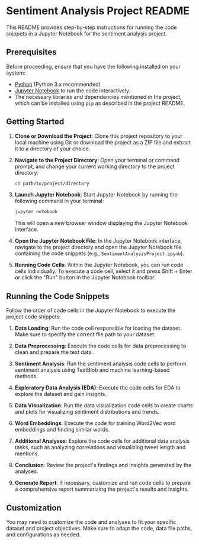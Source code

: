 # Sentiment Analysis Project README

This README provides step-by-step instructions for running the code snippets in a Jupyter Notebook for the sentiment analysis project.

## Prerequisites

Before proceeding, ensure that you have the following installed on your system:

- [Python](https://www.python.org/) (Python 3.x recommended)
- [Jupyter Notebook](https://jupyter.org/install) to run the code interactively.
- The necessary libraries and dependencies mentioned in the project, which can be installed using `pip` as described in the project README.

## Getting Started

1. **Clone or Download the Project**: Clone this project repository to your local machine using Git or download the project as a ZIP file and extract it to a directory of your choice.

2. **Navigate to the Project Directory**: Open your terminal or command prompt, and change your current working directory to the project directory:
   
    ```bash
    cd path/to/project/directory
    ```

3. **Launch Jupyter Notebook**: Start Jupyter Notebook by running the following command in your terminal:

    ```bash
    jupyter notebook
    ```

    This will open a new browser window displaying the Jupyter Notebook interface.

4. **Open the Jupyter Notebook File**: In the Jupyter Notebook interface, navigate to the project directory and open the Jupyter Notebook file containing the code snippets (e.g., `SentimentAnalysisProject.ipynb`).

5. **Running Code Cells**: Within the Jupyter Notebook, you can run code cells individually. To execute a code cell, select it and press Shift + Enter or click the "Run" button in the Jupyter Notebook toolbar.

## Running the Code Snippets

Follow the order of code cells in the Jupyter Notebook to execute the project code snippets:

1. **Data Loading**: Run the code cell responsible for loading the dataset. Make sure to specify the correct file path to your dataset.

2. **Data Preprocessing**: Execute the code cells for data preprocessing to clean and prepare the text data.

3. **Sentiment Analysis**: Run the sentiment analysis code cells to perform sentiment analysis using TextBlob and machine learning-based methods.

4. **Exploratory Data Analysis (EDA)**: Execute the code cells for EDA to explore the dataset and gain insights.

5. **Data Visualization**: Run the data visualization code cells to create charts and plots for visualizing sentiment distributions and trends.

6. **Word Embeddings**: Execute the code for training Word2Vec word embeddings and finding similar words.

7. **Additional Analyses**: Explore the code cells for additional data analysis tasks, such as analyzing correlations and visualizing tweet length and mentions.

8. **Conclusion**: Review the project's findings and insights generated by the analyses.

9. **Generate Report**: If necessary, customize and run code cells to prepare a comprehensive report summarizing the project's results and insights.

## Customization

You may need to customize the code and analyses to fit your specific dataset and project objectives. Make sure to adapt the code, data file paths, and configurations as needed.

